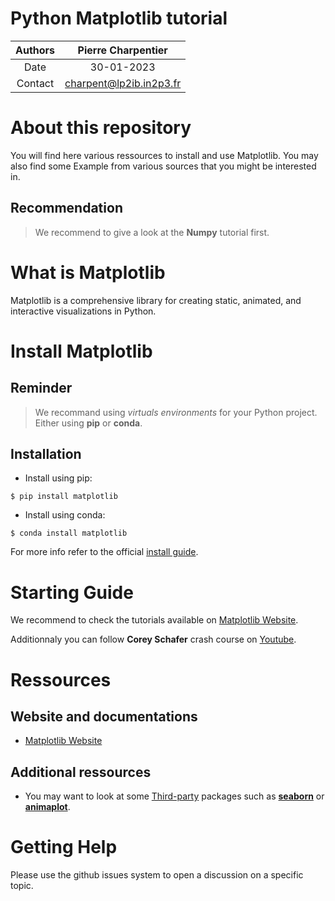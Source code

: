 Python Matplotlib tutorial
==========================

|Authors| Pierre Charpentier|
|:---:|:---:|
|Date| 30-01-2023|
|Contact| charpent@lp2ib.in2p3.fr|

About this repository
=====================

You will find here various ressources to install and use Matplotlib.
You may also find some Example from various sources that you might be interested in.

Recommendation
--------------

>We recommend to give a look at the **Numpy** tutorial first.

What is Matplotlib
==================

Matplotlib is a comprehensive library for creating static, animated, and interactive visualizations in Python.

Install Matplotlib
==================

Reminder
--------
>We recommand using _virtuals environments_ for your Python project. Either using **pip** or **conda**.

Installation
------------
- Install using pip:

`$ pip install matplotlib`

- Install using conda:

`$ conda install matplotlib`

For more info refer to the official [install guide](https://matplotlib.org/stable/users/installing/index.html).

Starting Guide
==============

We recommend to check the tutorials available on [Matplotlib Website](https://matplotlib.org/stable/tutorials/index.html).

Additionnaly you can follow **Corey Schafer** crash course on [Youtube](https://www.youtube.com/playlist?list=PL-osiE80TeTvipOqomVEeZ1HRrcEvtZB_).

Ressources
==========

Website and documentations
--------------------------

* [Matplotlib Website](https://matplotlib.org/stable/index.html)

Additional ressources
---------------------

* You may want to look at some [Third-party](https://matplotlib.org/mpl-third-party/) packages such as [**seaborn**](https://seaborn.pydata.org) or [**animaplot**](https://animatplot.readthedocs.io/en/stable/).

Getting Help
============

Please use the github issues system to open a discussion on a specific topic.
